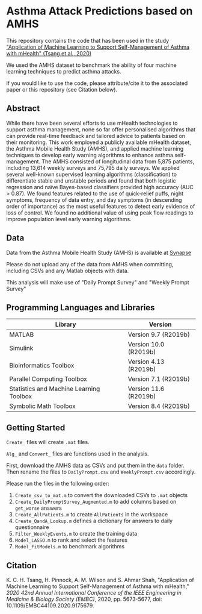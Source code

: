 # Asthma Attack Predictions based on AMHS

This repository contains the code that has been used in the study ["Application of Machine Learning to Support Self-Management of Asthma with mHealth" (Tsang et al., 2020)](https://doi.org/10.1109/EMBC44109.2020.9175679) 

We used the AMHS dataset to benchmark the ability of four machine learning techniques to predict asthma attacks.

If you would like to use the code, please attribute/cite it to the associated paper or this repository (see Citation below).

## Abstract
While there have been several efforts to use mHealth technologies to support asthma management, none so far offer personalised algorithms that can provide real-time feedback and tailored advice to patients based on their monitoring. This work employed a publicly available mHealth dataset, the Asthma Mobile Health Study (AMHS), and applied machine learning techniques to develop early warning algorithms to enhance asthma self-management. The AMHS consisted of longitudinal data from 5,875 patients, including 13,614 weekly surveys and 75,795 daily surveys. We applied several well-known supervised learning algorithms (classification) to differentiate stable and unstable periods and found that both logistic regression and naïve Bayes-based classifiers provided high accuracy (AUC > 0.87). We found features related to the use of quick-relief puffs, night symptoms, frequency of data entry, and day symptoms (in descending order of importance) as the most useful features to detect early evidence of loss of control. We found no additional value of using peak flow readings to improve population level early warning algorithms.

## Data

Data from the Asthma Mobile Health Study (AMHS) is available at [Synapse](https://www.synapse.org/asthmahealth)

Please do not upload any of the data from AMHS when committing, including CSVs and any Matlab objects with data.

This analysis will make use of "Daily Prompt Survey" and "Weekly Prompt Survey"

## Programming Languages and Libraries

Library | Version 
--- | ---
MATLAB                                            |    Version 9.7         (R2019b)
Simulink                                          |    Version 10.0        (R2019b)
Bioinformatics Toolbox                            |    Version 4.13        (R2019b)
Parallel Computing Toolbox                        |    Version 7.1         (R2019b)
Statistics and Machine Learning Toolbox           |    Version 11.6        (R2019b)
Symbolic Math Toolbox                             |    Version 8.4         (R2019b)

## Getting Started

`Create_` files will create `.mat` files.

`Alg_` and `Convert_` files are functions used in the analysis.

First, download the AMHS data as CSVs and put them in the `data` folder. Then rename the files to `DailyPrompt.csv` and `WeeklyPrompt.csv` accordingly.

Please run the files in the following order:
1. `Create_csv_to_mat.m` to convert the downloaded CSVs to `.mat` objects
2. `Create_DailyPromptSurvey_Augmented.m` to add columns based on `get_worse` answers
3. `Create_AllPatients.m` to create `AllPatients` in the workspace
4. `Create_QandA_Lookup.m` defines a dictionary for answers to daily questionnaire
5. `Filter_WeeklyEvents.m` to create the training data
6. `Model_LASSO.m` to rank and select the features
7. `Model_FitModels.m` to benchmark algorithms

## Citation

K. C. H. Tsang, H. Pinnock, A. M. Wilson and S. Ahmar Shah, "Application of Machine Learning to Support Self-Management of Asthma with mHealth," *2020 42nd Annual International Conference of the IEEE Engineering in Medicine & Biology Society (EMBC)*, 2020, pp. 5673-5677, doi: 10.1109/EMBC44109.2020.9175679.
